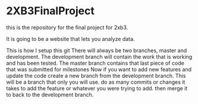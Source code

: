 # 2XB3FinalProject

this is the repository for the final project for 2xb3. 

It is going to be a website that lets you analyze data.

This is how I setup this git
There will always be two branches, master and development.
The development branch will contain the work that is working and has been tested.
The master branch contains that last piece of code that was submitted for milestones 
Now if you want to add new features and update the code create a new branch from the development branch. This will be a branch that only you will use. do as many commits or changes it takes to add the feature or whatever you were trying to add. then merge it to back to the development branch. 
